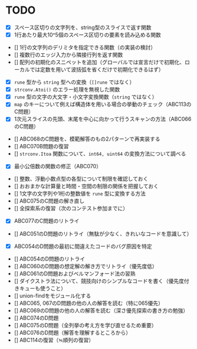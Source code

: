 # TODO

- [x] スペース区切りの文字列を、string型のスライスで返す関数
- [x] 1行あたり最大10^5個のスペース区切りの要素を読み込める関数
- [] 1行の文字列のデリミタを指定できる関数（の実装の検討）
- [] 複数行のエッジ入力から隣接行列を返す関数
- [] 配列の初期化のスニペットを追加（グローバルでは宣言だけで初期化、ローカルでは定数を用いて波括弧を省くだけで初期化できるはず）
- [x] `rune` 型から `string` 型への変換（`[]rune` ではなく）
- [x] `strconv.Atoi()` のエラー処理を無視した関数
- [x] `rune` 型の文字の大文字・小文字変換関数（`string` ではなく）
- [x] `map` のキーについて例えば構造体を用いる場合の挙動のチェック（ABC113のC問題）
- [x] 1次元スライスの先頭、末尾を中心に向かって行うスキャンの方法（ABC066のC問題）
- [] ABC068のC問題を、模範解答のもの2パターンで再実装する
- [] ABC070B問題の復習
- [] `strconv.Itoa` 関数について、`int64, uint64` の変換方法について調べる
- [x] 最小公倍数の関数の修正（ABC070）
- [] 整数、浮動小数点型の各型について制限を確認しておく
- [] おおまかな計算量と時間・空間の制限の関係を把握しておく
- [] 1文字の文字列や1桁の整数値を `rune` 型に変換する方法
- [] ABC075のC問題の解き直し
- [] 全探索系の復習（次のコンテスト参加までに）
- [x] ABC077のC問題のリトライ
- [] ABC051のD問題のリトライ（無駄が少なく、きれいなコードを意識して）
- [x] ABC054のD問題の最初に間違えたコードのバグ原因を特定
- [] ABC054のD問題のリトライ
- [] ABC060のD問題の想定解の解き方でリトライ（優先度低）
- [] ABC061のD問題およびベルマンフォード法の習熟
- [] ダイクストラ法について、競技向けのシンプルなコードを書く（優先度付きキューも使うこと）
- [] union-findをモジュール化する
- [] ABC065, 067のD問題の他の人の解答を読む（特に065優先）
- [] ABC069のD問題の他の人の解答を読む（深さ優先探索の書き方の勉強）
- [] ABC074のD問題
- [] ABC075のD問題（全列挙の考え方を学び直せるため重要）
- [] ABC076のD問題（解答を理解するところから）
- [] ABC114の復習（≒順列の復習）
